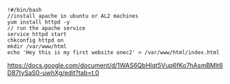 ```
!#/bin/bash
//install apache in ubuntu or AL2 machines
yum install httpd -y
// run the apache service
service httpd start
chkconfig httpd on
mkdir /var/www/html
echo 'Hey this is my first website onec2' > /var/www/html/index.html
```



https://docs.google.com/document/d/1WAS6QbHIqt5Vup6fKo7hAsmBMit6D87tySaS0-uwhXg/edit?tab=t.0
